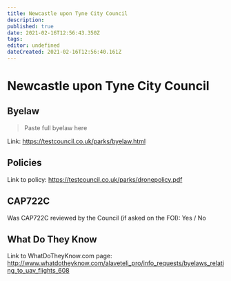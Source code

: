 ```yaml
---
title: Newcastle upon Tyne City Council
description: 
published: true
date: 2021-02-16T12:56:43.350Z
tags: 
editor: undefined
dateCreated: 2021-02-16T12:56:40.161Z
---
```


# Newcastle upon Tyne City Council


## Byelaw
> Paste full byelaw here

Link:
https://testcouncil.co.uk/parks/byelaw.html

## Policies
Link to policy:
https://testcouncil.co.uk/parks/dronepolicy.pdf

## CAP722C

Was CAP722C reviewed by the Council (if asked on the FOI): Yes / No

## What Do They Know

Link to WhatDoTheyKnow.com page:
http://www.whatdotheyknow.com/alaveteli_pro/info_requests/byelaws_relating_to_uav_flights_608

